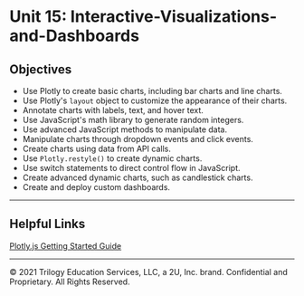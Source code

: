 # Unit 15: Interactive-Visualizations-and-Dashboards

## Objectives

* Use Plotly to create basic charts, including bar charts and line charts.
* Use Plotly's `layout` object to customize the appearance of their charts.
* Annotate charts with labels, text, and hover text.
* Use JavaScript's math library to generate random integers.
* Use advanced JavaScript methods to manipulate data.
* Manipulate charts through dropdown events and click events.
* Create charts using data from API calls.
* Use `Plotly.restyle()` to create dynamic charts.
* Use switch statements to direct control flow in JavaScript.
* Create advanced dynamic charts, such as candlestick charts.
* Create and deploy custom dashboards.

- - -

## Helpful Links

[Plotly.js Getting Started Guide](https://plot.ly/javascript/getting-started/)

- - -

© 2021 Trilogy Education Services, LLC, a 2U, Inc. brand. Confidential and Proprietary. All Rights Reserved.
